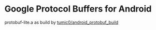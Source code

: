 # Google Protocol Buffers for Android

protobuf-lite.a as build by [tumic0/android_protobuf_build](https://github.com/tumic0/android_protobuf_build)
